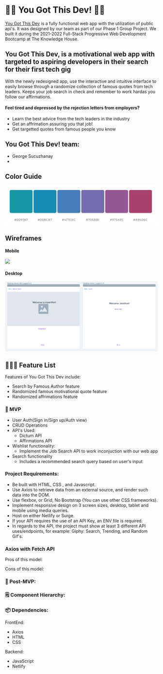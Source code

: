 # 👨‍💻 You Got This Dev! 👩‍💻

[ You Got This Dev]("http://github.com/George-Sucuzhanay") is a fully functional web app with the utilization of public api's. It was designed by our team as part of our Phase 1 Group Project. We built it during the 2021-2022 Full-Stack Progressive Web Development Bootcamp at The Knowledge House. 

## You Got This Dev, is a motivational web app with targeted to aspiring developers in their search for their first tech gig

With the newly redesigned app, use the interactive and intuitive interface to easily browse through a randomize collection of famous quotes from tech leaders. Keeps your job search in check and remember to work hardas you follow our affirmations.

#### Feel tired and depressed by the rejection letters from employers?

- Learn the best advice from the tech leaders in the industry
- Get an affrimation assuring you that job!
- Get targetted quotes from famous people you know

## You Got This Dev! team:

- George Sucuzhanay
- 
## Color Guide

<img src="https://github.com/marymacmurray/done4today/blob/develop/color-palette.png">

## Wireframes

#### Mobile

<img src="mobile-mockup3.png">

#### Desktop

<img src="https://github.com/marymacmurray/done4today/blob/develop/desktop-mockup.png">

## 👩🏽‍🚀 Feature List

Features of You Got This Dev include:
- Search by Famous Author feature
- Randomized famous motivational quote feature
- Randomized affrimations feature

### 🚀 MVP

- User Auth(Sign in/Sign up/Auth view)
- CRUD Operations
- API's Used:
    - Dictum API
    - Affirmations API
- Wishlist functionality:
  - Implement the Job Search API to work inconjuction with our web app
- Search functionality
  - Includes a recommended search query based on user's input

### Project Requirements:
* Be built with HTML, CSS , and Javascript.
* Use Axios to retrieve data from an external source, and render such data into the DOM.
* Use flexbox, or Grid, No Bootstrap (You can use other CSS frameworks).
* Implement responsive design on 3 screen sizes, desktop, tablet and mobile using media queries.
* Host on either Netlify or Surge.
* If your API requires the use of an API Key, an ENV file is required.
* In regards to the API, the project must show at least 3 different API uses/endpoints, for example: Giphy: Search, Trending, and Random Gif's.


### Axios with Fetch API


Pros of this model: 

Cons of this model: 




### 🌟 Post-MVP:



### 🗒️ Component Hierarchy:



### 📦 Dependencies:

FrontEnd:

- Axios
- HTML
- CSS

Backend:

- JavaScript
- Netlify


